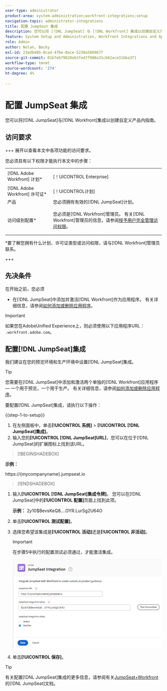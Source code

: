 ```yaml
---
user-type: administrator
product-area: system-administration;workfront-integrations;setup
navigation-topic: administrator-integrations
title: 配置 JumpSeat 集成
description: 您可以将 [!DNL JumpSeat] 与 [!DNL Workfront] 集成以创建自定义产品内指南。
feature: System Setup and Administration, Workfront Integrations and Apps
role: Admin
author: Nolan, Becky
exl-id: 23edb48b-8cad-47be-8ace-5238a5869677
source-git-commit: 01b7eb79028eb3fe47f988a31cb62ace31bba3f1
workflow-type: tm+mt
source-wordcount: '274'
ht-degree: 4%

---
```


# 配置 JumpSeat 集成

您可以将[!DNL JumpSeat]与[!DNL Workfront]集成以创建自定义产品内指南。

## 访问要求

+++ 展开以查看本文中各项功能的访问要求。

您必须具有以下权限才能执行本文中的步骤：

<table style="table-layout:auto"> 
 <col> 
 <col> 
 <tbody> 
  <tr> 
   <td role="rowheader">[!DNL Adobe Workfront] 计划*</td> 
   <td> <p>[！UICONTROL Enterprise] </p> </td> 
  </tr> 
  <tr> 
   <td role="rowheader">[!DNL Adobe Workfront] 许可证*</td> 
   <td>[！UICONTROL计划]</td> 
  </tr> 
  <tr> 
   <td role="rowheader">产品</td> 
   <td>您必须拥有有效的[!DNL JumpSeat]计划。</td> 
  </tr> 
  <tr> 
   <td role="rowheader">访问级别配置*</td> 
   <td> <p> 您必须是[!DNL Workfront]管理员。 有关[!DNL Workfront]管理员的信息，请参阅<a href="../../administration-and-setup/add-users/configure-and-grant-access/grant-a-user-full-administrative-access.md" class="MCXref xref">授予用户完全管理访问权限</a>。</p> </td> 
  </tr> 
 </tbody> 
</table>

&#42;要了解您拥有什么计划、许可证类型或访问权限，请与[!DNL Workfront]管理员联系。

+++

## 先决条件

在开始之前，您必须

* 在[!DNL JumpSeat]中添加并激活[!DNL Workfront]作为应用程序。 有关详细信息，请参阅[如何添加或删除应用程序](https://support.jumpseat.io/article/how-to-add-an-application/)。

>[!IMPORTANT]
>
>如果您在AdobeUnified Experience上，则必须使用以下应用程序URL： `.workfront.adobe.com`。



## 配置[!DNL JumpSeat]集成

我们建议在您的预览环境和生产环境中设置[!DNL JumpSeat]集成。

>[!TIP]
>
>您需要在[!DNL JumpSeat]中添加和激活两个单独的[!DNL Workfront]应用程序 — 一个用于预览，一个用于生产。 有关详细信息，请参阅[如何添加或删除应用程序](https://support.jumpseat.io/article/how-to-add-an-application/)。

要配置[!DNL JumpSeat]集成，请执行以下操作：

{{step-1-to-setup}}

1. 在左侧面板中，单击&#x200B;**[!UICONTROL 系统]** > **[!UICONTROL [!DNL JumpSeat]集成]**。
1. 输入您的&#x200B;**[!UICONTROL [!DNL JumpSeat]URL]**，您可以在位于[!DNL JumpSeat]的扩展图标上找到该URL。

>[!BEGINSHADEBOX]

**示例：**

https://{mycompanyname}.jumpseat.io

>>

>[!ENDSHADEBOX]

1. 输入&#x200B;**[!UICONTROL [!DNL JumpSeat]集成令牌]**。 您可以在[!DNL JumpSeat]中的&#x200B;**[!UICONTROL 配置]**&#x200B;页面上找到此项。

   **示例：** $2y$10$BevsKeQ8....OYR.LurSg2U64O

1. 单击&#x200B;**[!UICONTROL 测试配置]**。
1. 选择您希望该集成是&#x200B;**[!UICONTROL 活动]**&#x200B;还是&#x200B;**[!UICONTROL 非活动]**。

   >[!IMPORTANT]
   >
   >在步骤5中执行的配置测试必须通过，才能激活集成。

   ![JumpSeat集成页面](assets/jumpseat-integration-page.png)

1. 单击&#x200B;**[!UICONTROL 保存]**。

>[!TIP]
>
>有关配置[!DNL JumpSeat]集成的更多信息，请参阅有关[JumpSeat+Workfront](https://jumpseat.io/landing-page/jumpseat-workfront/)的[!DNL JumpSeat]文档。
